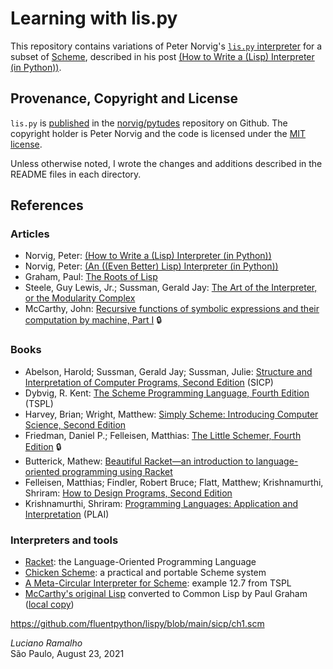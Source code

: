 # Learning with lis.py

This repository contains variations of Peter Norvig's
[`lis.py` interpreter](https://github.com/norvig/pytudes/blob/c33cd6835a506a57d9fe73e3a8317d49babb13e8/py/lis.py)
for a subset of [Scheme](https://en.wikipedia.org/wiki/Scheme_(programming_language)),
described in his post [(How to Write a (Lisp) Interpreter (in Python))](https://norvig.com/lispy.html).


## Provenance, Copyright and License

`lis.py` is
[published](https://github.com/norvig/pytudes/blob/c33cd6835a506a57d9fe73e3a8317d49babb13e8/py/lis.py)
in the [norvig/pytudes](https://github.com/norvig/pytudes) repository on Github.
The copyright holder is Peter Norvig and the code is licensed under the
[MIT license](https://github.com/norvig/pytudes/blob/60168bce8cdfacf57c92a5b2979f0b2e95367753/LICENSE).

Unless otherwise noted, I wrote the changes and additions described in the README files in each directory.

## References

### Articles

* Norvig, Peter: [(How to Write a (Lisp) Interpreter (in Python))](https://norvig.com/lispy.html)
* Norvig, Peter: [(An ((Even Better) Lisp) Interpreter (in Python))](https://norvig.com/lispy2.html)
* Graham, Paul: [The Roots of Lisp](http://www.paulgraham.com/rootsoflisp.html)
* Steele, Guy Lewis, Jr.; Sussman, Gerald Jay: [The Art of the Interpreter, or the Modularity Complex](https://dspace.mit.edu/handle/1721.1/6094)
* McCarthy, John: [Recursive functions of symbolic expressions and their computation by machine, Part I](https://dl.acm.org/doi/abs/10.1145/367177.367199) 🔒

### Books

* Abelson, Harold; Sussman, Gerald Jay; Sussman, Julie: [Structure and Interpretation of Computer Programs, Second Edition](https://mitpress.mit.edu/sites/default/files/sicp/index.html) (SICP)
* Dybvig, R. Kent: [The Scheme Programming Language, Fourth Edition](https://scheme.com/tspl4/) (TSPL)
* Harvey, Brian; Wright, Matthew: [Simply Scheme: Introducing Computer Science, Second Edition](https://people.eecs.berkeley.edu/~bh/ss-toc2.html)
* Friedman, Daniel P.; Felleisen, Matthias: [The Little Schemer, Fourth Edition](https://mitpress.mit.edu/books/little-schemer-fourth-edition) 🔒
* Butterick, Mathew: [Beautiful Racket—an introduction to language-oriented programming using Racket](https://beautifulracket.com/)
* Felleisen, Matthias; Findler, Robert Bruce; Flatt, Matthew; Krishnamurthi, Shriram: [How to Design Programs, Second Edition](https://htdp.org/)
* Krishnamurthi, Shriram: [Programming Languages: Application and Interpretation](https://www.plai.org/) (PLAI)

### Interpreters and tools

* [Racket](https://racket-lang.org/): the Language-Oriented Programming Language
* [Chicken Scheme](https://www.call-cc.org/): a practical and portable Scheme system
* [A Meta-Circular Interpreter for Scheme](https://scheme.com/tspl4/examples.html#./examples:h7): example 12.7 from TSPL
* [McCarthy's original Lisp](https://sep.yimg.com/ty/cdn/paulgraham/jmc.lisp?t=1595850613) converted to Common Lisp by Paul Graham ([local copy](blob/main/references/jmc.lisp))


https://github.com/fluentpython/lispy/blob/main/sicp/ch1.scm

*Luciano Ramalho*<br/>
São Paulo, August 23, 2021

